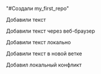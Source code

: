 "#Создали my_first_repo" 

Добавили текст

Добавили текст через веб-браузер

Добавили текст локально

Добавили текст в новой ветке


Добавил локальный конфликт


